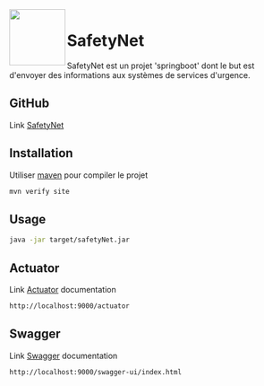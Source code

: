 
<img align="left" width="100" src="https://user.oc-static.com/upload/2019/10/21/15716555321092_image1.jpg">

# SafetyNet 

SafetyNet est un projet 'springboot' dont le but est d'envoyer des informations aux systèmes de services d'urgence.

## GitHub

Link [SafetyNet](https://github.com/thorxx19/SafetyNet)

## Installation

Utiliser [maven](https://maven.apache.org/) pour compiler le projet

```bash
mvn verify site
```

## Usage

```bash
java -jar target/safetyNet.jar
```

## Actuator
Link [Actuator](https://www.baeldung.com/spring-boot-actuators) documentation

```bash
http://localhost:9000/actuator
```

## Swagger
Link [Swagger](https://www.baeldung.com/spring-rest-openapi-documentation) documentation

```bash
http://localhost:9000/swagger-ui/index.html
```
